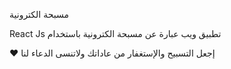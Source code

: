 مسبحة الكترونية

React Js تطبيق ويب عبارة عن مسبحة الكترونية باستخدام

❤️ إجعل التسبيح والإستغفار من عاداتك ولاتنسى الدعاء لنا
